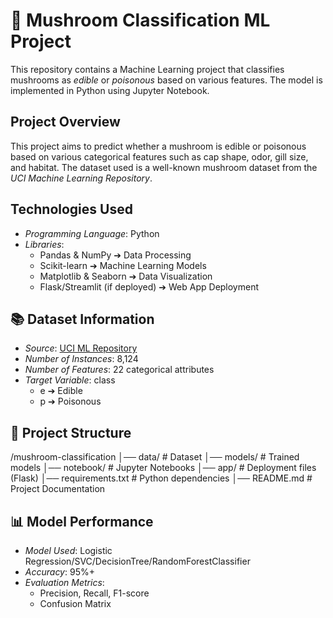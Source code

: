 # 🍄 Mushroom Classification ML Project
This repository contains a Machine Learning project that classifies mushrooms as *edible* or *poisonous* based on various features. The model is implemented in Python using Jupyter Notebook.

## Project Overview
This project aims to predict whether a mushroom is edible or poisonous based on various categorical features such as cap shape, odor, gill size, and habitat. The dataset used is a well-known mushroom dataset from the *UCI Machine Learning Repository*.

## Technologies Used
- *Programming Language*: Python
- *Libraries*:
  - Pandas & NumPy ➔ Data Processing
  - Scikit-learn ➔ Machine Learning Models
  - Matplotlib & Seaborn ➔ Data Visualization
  - Flask/Streamlit (if deployed) ➔ Web App Deployment

## 📚 Dataset Information
- *Source*: [UCI ML Repository](https://archive.ics.uci.edu/ml/datasets/mushroom)
- *Number of Instances*: 8,124
- *Number of Features*: 22 categorical attributes
- *Target Variable*: class
  - e ➔ Edible
  - p ➔ Poisonous

## 📝 Project Structure

/mushroom-classification
│── data/                   # Dataset
│── models/                 # Trained models 
│── notebook/               # Jupyter Notebooks
│── app/                    # Deployment files (Flask)
│── requirements.txt        # Python dependencies
│── README.md               # Project Documentation

     

## 📊 Model Performance
- *Model Used*: Logistic Regression/SVC/DecisionTree/RandomForestClassifier 
- *Accuracy*: 95%+ 
- *Evaluation Metrics*:
  - Precision, Recall, F1-score
  - Confusion Matrix
